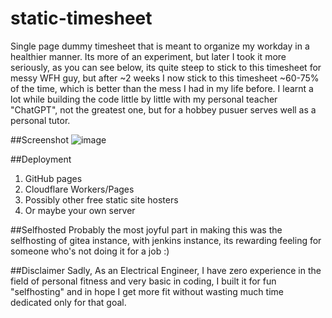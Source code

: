 # static-timesheet
Single page dummy timesheet that is meant to organize my workday in a healthier manner.
Its more of an experiment, but later I took it more seriously, as you can see below, its quite steep to stick to this timesheet for messy WFH guy, but after ~2 weeks I now stick to this timesheet ~60-75% of the time, which is better than the mess I had in my life before.
I learnt a lot while building the code little by little with my personal teacher "ChatGPT", not the greatest one, but for a hobbey pusuer serves well as a personal tutor.

##Screenshot
![image](https://github.com/user-attachments/assets/d68ed509-5dcd-4d7e-9ad4-79d342e236dd)

##Deployment
1. GitHub pages
2. Cloudflare Workers/Pages
3. Possibly other free static site hosters
4. Or maybe your own server

##Selfhosted
Probably the most joyful part in making this was the selfhosting of gitea instance, with jenkins instance, its rewarding feeling for someone who's not doing it for a job :) 

##Disclaimer
Sadly, As an Electrical Engineer, I have zero experience in the field of personal fitness and very basic in coding, I built it for fun "selfhosting" and in hope I get more fit without wasting much time dedicated only for that goal.
